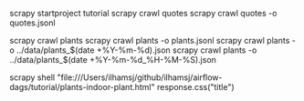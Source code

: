 scrapy startproject tutorial
scrapy crawl quotes
scrapy crawl quotes -o quotes.jsonl

scrapy crawl plants
scrapy crawl plants -o plants.jsonl
scrapy crawl plants -o ../data/plants_$(date +%Y-%m-%d).json
scrapy crawl plants -o ../data/plants_$(date +%Y-%m-%d_%H-%M-%S).json

scrapy shell "file:///Users/ilhamsj/github/ilhamsj/airflow-dags/tutorial/plants-indoor-plant.html"
response.css("title")
